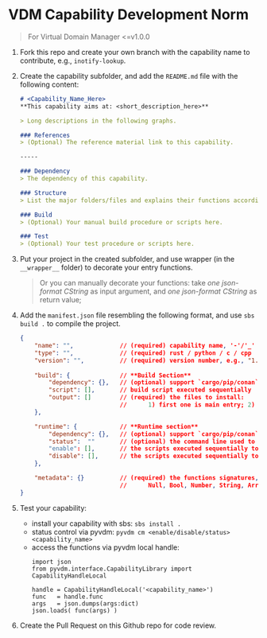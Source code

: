 # VDM Capability Development Norm
> For Virtual Domain Manager <=v1.0.0

1. Fork this repo and create your own branch with the capability name to contribute, e.g., `inotify-lookup`.

2. Create the capability subfolder, and add the `README.md` file with the following content:
    ```markdown
    # <Capability_Name_Here>
    **This capability aims at: <short_description_here>**

    > Long descriptions in the following graphs.

    ### References
    > (Optional) The reference material link to this capability.

    -----

    ### Dependency
    > The dependency of this capability.

    ### Structure
    > List the major folders/files and explains their functions accordingly.

    ### Build
    > (Optional) Your manual build procedure or scripts here.

    ### Test
    > (Optional) Your test procedure or scripts here.
    ```

3. Put your project in the created subfolder, and use wrapper (in the `__wrapper__` folder) to decorate your entry functions.
    > Or you can manually decorate your functions: take *one json-format CString* as input argument, and *one json-format CString* as return value;

3. Add the `manifest.json` file resembling the following format, and use `sbs build .` to compile the project.
    ```json
    {
        "name": "",             // (required) capability name, '-'/'_' both allowed
        "type": "",             // (required) rust / python / c / cpp
        "version": "",          // (required) version number, e.g., "1.0.0"
        
        "build": {              // **Build Section**
            "dependency": {},   // (optional) support `cargo/pip/conan`
            "script": [],       // build script executed sequentially
            "output": []        // (required) the files to install:
                                //      1) first one is main entry; 2) use `@` for rename
        },

        "runtime": {            // **Runtime section**
            "dependency": {},   // (optional) support `cargo/pip/conan`
            "status":  ""       // (optional) the command line used to check capability status (echo on `stdout`)
            "enable": [],       // the scripts executed sequentially to ENABLE the capability
            "disable": [],      // the scripts executed sequentially to DISABLE the capability
        },

        "metadata": {}          // (required) the functions signatures, use the JSON type system:
                                //      Null, Bool, Number, String, Array, Object
    }
    ```

4. Test your capability:
    - install your capability with sbs: `sbs install .`
    - status control via pyvdm: `pyvdm cm <enable/disable/status> <capability_name>`
    - access the functions via pyvdm local handle:
        ```python3
        import json
        from pyvdm.interface.CapabilityLibrary import CapabilityHandleLocal

        handle = CapabilityHandleLocal('<capability_name>')
        func   = handle.func
        args   = json.dumps(args:dict)
        json.loads( func(args) )
        ```

5. Create the Pull Request on this Github repo for code review.
